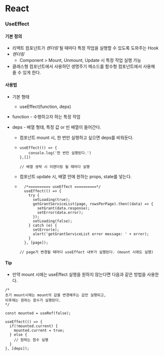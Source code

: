 # React

### UseEffect

#### 기본 정의

- 리액트 컴포넌트가 *렌더링* 될 때마다 특정 작업을 실행할 수 있도록 도와주는 Hook
- *렌더링*
  - Component > Mount, Unmount, Update 시 특정 작업 실행 가능
- 클래스형 컴포넌트에서 사용하던 생명주기 메소드를 함수형 컴포넌트에서 사용해 줄 수 있게 한다.



#### 사용법

* 기본 형태

  * useEffect(function, deps)

* function - 수행하고자 하는 특정 작업

* deps - 배열 형태, 특정 값 or 빈 배열이 들어간다.

  * 컴포넌트 mount 시, 한 번만 실행하고 싶으면 deps를 비워둔다.

  * ~~~react
    useEffect(() => {
    	console.log('한 번만 실행된다.')
    },[])
    
    // 배열 생략 시 리렌더링 될 때마다 실행
    ~~~

  * 컴포넌트 update 시, 배열 안에 원하는 props, state를 넣는다.

  * ~~~react
      /*========== useEffect ==========*/
      useEffect(() => {
        try {
          setLoading(true);
          getGrantServiceList(page, rowsPerPage).then((data) => {
            setGrant(data.response);
            setError(data.error);
          });
          setLoading(false);
        } catch (e) {
          setError(e);
          alert('getGrantServiceList error message: ' + error);
        }
      }, [page]);
    
    // page가 변경될 때마다 useEffect 내부가 실행된다. (mount 시에도 실행)
    ~~~



#### Tip

* 만약 mount 시에는 useEffect 실행을 원하지 않는다면 다음과 같은 방법을 사용한다.

~~~react
/*
초기 mount시에는 mount의 값을 변경해주는 값만 실행되고,
이후에는 원하는 함수가 실행된다.
*/

const mounted = useRef(false);

useEffect(() => {
  if(!mounted.current) {
    mounted.current = true;
  } else {
    // 원하는 함수 실행
  }
}, [deps]);
~~~



### 




